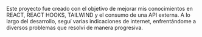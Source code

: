 Este proyecto fue creado con el objetivo de mejorar mis conocimientos en REACT, REACT HOOKS, TAILWIND y el consumo de una API externa. A lo largo del desarrollo, seguí varias indicaciones de internet, enfrentándome a diversos problemas que resolví de manera progresiva.
 
